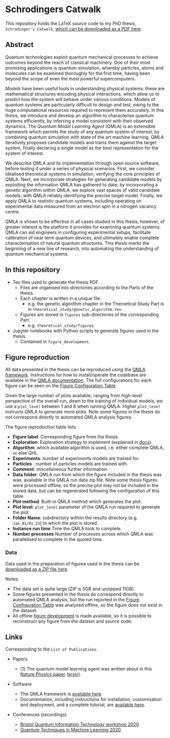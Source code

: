 # Schrodingers Catwalk

This repository holds the LaTeX source code to my PhD thesis, `Schrodinger's Catwalk`, 
[which can be downloaded as a PDF here](https://research-information.bris.ac.uk/ws/portalfiles/portal/286042492/SchrodingersCatwalk_79b355.pdf). 

## Abstract

Quantum technologies exploit quantum mechanical processes to achieve outcomes beyond the reach of classical machinery.
One of their most promising applications is quantum simulation, 
    whereby particles, atoms and molecules can be examined thoroughly for the first time, 
    having been beyond the scope of even the most powerful supercomputers. 

*Models* have been useful tools in understanding physical systems:
    these are mathematical structures encoding physical interactions,
    which allow us to predict how the system will behave under various conditions. 
Models of quantum systems are particularly difficult to design and test, 
    owing to the huge computational resources required to represent them accurately.
In this thesis, we introduce and develop an algorithm to characterise quantum systems efficiently, 
    by inferring a model consistent with their observed dynamics.
The *Quantum Model Learning Agent* (QMLA) is an extensible framework which permits 
    the study of any quantum system of interest, 
    by combining quantum simulation with state of the art machine learning.
QMLA iteratively proposes candidate models and trains them against the target system,
    finally declaring a single model as the best representation for the system of interest.  

We describe QMLA and its implementation through open source software,
    before testing it under a series of physical scenarios.
First, we consider idealised theoretical systems in simulation, 
    verifying the core principles of QMLA. 
Next, we incorporate strategies for generating candidate models
    by exploiting the information QMLA has gathered to date;
    by incorporating a genetic algorithm within QMLA, 
    we explore vast spaces of valid candidate models, with QMLA reliably identifying the precise target model.
Finally, we apply QMLA to *realistic* quantum systems, 
    including operating on experimental data measured from an electron spin in a nitrogen vacancy centre. 

QMLA is shown to be effective in all cases studied in this thesis;
    however, of greater interest is the platform it provides for examining quantum systems.
QMLA can aid engineers in configuring experimental setups, 
    facilitate calibration of near term quantum devices,
    and ultimately enable complete characterisation of natural quantum structures.
This thesis marks the beginning of a new line of research, 
    into automating the understanding of quantum mechanical systems.

## In this repository
* Tex files used to generate the thesis PDF. 
  * Files are organised into directories according to the *Parts* of the thesis.
  * Each chapter is written in a unique file.
    * e.g. the genetic algorithm chapter in the Theroetical Study Part is in ```theoretical_study/genetic_algorithm.tex```. 
  * Figures are stored in ```figures``` sub-directories of the corresponding Part.
    * e.g. ```theoretical_study/figures```.
* Jupyter notebooks with Python scripts to generate figures used in the thesis. 
  * Contained in ```figure_development```. 

## Figure reproduction
All data presented in the thesis can be reproduced using the [QMLA framework](https::/github.com/flynnbr11/QMLA). 
Instructions for how to install/operate the codebase are available in the [QMLA documentation](https://quantum-model-learning-agent.readthedocs.io/en/latest/).
The full configurations for each figure can be seen on the [Figure Configuration Table](https://github.com/flynnbr11/schrodingers_catwalk/blob/main/appendix/figures/figure_implementations.md). 

Given the large number of plots available, ranging from high-level perspective of the overall run, 
    down to the training of individual models, we use a ```plot_level``` between 1 and 6
    when running QMLA. 
Higher ```plot_level``` instructs QMLA to generate more plots.
Note some figures in the thesis do not correspond directly to automated QMLA analysis figures. 


The figure reproduction table lists

- **Figure label**: Corresponding figure from the thesis.
- **Exploration**: Exploration strategy to implement (explained in [docs](https://quantum-model-learning-agent.readthedocs.io/en/latest/)).
- **Algorithm**: which available algorithm is used, i.e. either complete QMLA, or else QHL.
- **Experiments**: number of experiments models are trained for.
- **Particles** : number of particles models are trained with.
- **Comment**: miscellaneous further information. 
- **Data folder**: QMLA run from which the figure included in the thesis was was, available in the QMLA run data zip file. Note some thesis figures were processed offline, so the precise plot may not be included in the stored data, but can be regenerated following the configuration of this table. 
- **Plot method**: Built-in QMLA method which generates the plot.
- **Plot level**: `plot_level` parameter of the QMLA run required to generate the plot
- **Folder 	Name**: subdirectory withiin the results directory (e.g. `Jan_01/01_23`) to which the plot is stored.
- **Instance run time** Time the QMLA took to complete. 
- **Number processes** Number of processes across which QMLA was parallelised to complete in the quoted time.

### Data
Data used in the preparation of figures used in the thesis can be [downloaded as a ZIP file here](https://drive.google.com/file/d/1tSMhjMccnvDvZGocN9avpbAvbpHhiWY8/view?usp=sharing).

Notes:
* The data set is quite large (ZIP is 5GB and unzipped 11GB).
* Some figures presented in the thesis do correspond directly to automated QMLA analysis, but the run reported in the [Figure Configuration Table](https://github.com/flynnbr11/schrodingers_catwalk/blob/main/appendix/figures/figure_implementations.md) was analysed offline, so the figure does not exist in the dataset. 
* All offline [figure development](https://github.com/flynnbr11/schrodingers_catwalk/tree/main/figure_development) is made available, so it is possible to reconstruct any figure from the dataset and source code. 

## Links
Corresponding to the `List of Publications`. 

* Papers
  * [1] The quantum model learning agent was written about in this [Nature Physics paper](https://www.nature.com/articles/s41567-021-01201-7) ([arxiv](https://arxiv.org/abs/2002.06169)). 

* Software
  * The QMLA framework is [available here](https::/github.com/flynnbr11/QMLA). 
  * Documentation, including instructions for installation, customisation and deployment, and a complete tutorial, are [available here](https://quantum-model-learning-agent.readthedocs.io/en/latest/). 

* Conferences (recordings)
  * [Bristol Quantum Information Technology workshop 2020](https://www.youtube.com/watch?v=m0UPG0aA0gY) 
  * [Quantum Techniques in Machine Learning 2020](https://www.youtube.com/watch?v=MppHO9HB2is).
